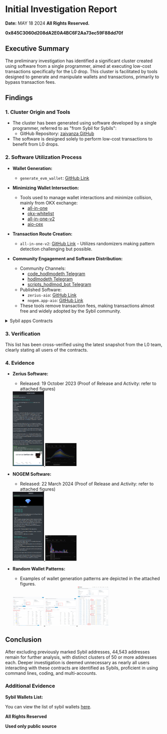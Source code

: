 # Initial Investigation Report

**Date:** MAY 18 2024 
**All Rights Reserved.**

**0x845C3060d208dA2E0A4BC6F2Aa73ec59F88dd70f**

## Executive Summary
The preliminary investigation has identified a significant cluster created using software from a single programmer, aimed at executing low-cost transactions specifically for the L0 drop. This cluster is facilitated by tools designed to generate and manipulate wallets and transactions, primarily to bypass transaction fees.

## Findings

### 1. Cluster Origin and Tools
- The cluster has been generated using software developed by a single programmer, referred to as "from Sybil for Sybils":
  - GitHub Repository: [zaivanza GitHub](https://github.com/zaivanza?tab=repositories)
- The software is designed solely to perform low-cost transactions to benefit from L0 drops.

### 2. Software Utilization Process
- **Wallet Generation:**
  - `generate_evm_wallet`: [GitHub Link](https://github.com/zaivanza/generate_evm_wallet)

- **Minimizing Wallet Intersection:**
  - Tools used to manage wallet interactions and minimize collision, mainly from OKX exchange:
    - [all-in-one](https://github.com/zaivanza/all-in-one)
    - [okx-whitelist](https://github.com/zaivanza/okx-whitelist)
    - [all-in-one-v2](https://github.com/zaivanza/all-in-one-v2)
    - [aio-cex](https://github.com/zaivanza/aio-cex)

- **Transaction Route Creation:**
  - `all-in-one-v2`: [GitHub Link](https://github.com/zaivanza/all-in-one-v2) - Utilizes randomizers making pattern detection challenging but possible.

- **Community Engagement and Software Distribution:**
  - Community Channels:
    - [code_hodlmodeth Telegram](https://t.me/code_hodlmodeth)
    - [hodlmodeth Telegram](https://t.me/hodlmodeth)
    - [scripts_hodlmod_bot Telegram](https://t.me/scripts_hodlmod_bot)
  - Published Software:
    - `zerius-aio`: [GitHub Link](https://github.com/zaivanza/zerius-aio)
    - `nogem.app-aio`: [GitHub Link](https://github.com/zaivanza/nogem.app-aio)
  - These tools remove transaction fees, making transactions almost free and widely adopted by the Sybil community.

<details>
  <summary>Sybil apps Contracts</summary>

NOGEM_CONTRACTS = {
    "nova": "0x7564b019e013d90302BdD6FB6C9763d5989bEd0c",
    "fantom": "0x076FC64046E50A78267563470A159B6AbDDe9192",
    "mantle": "0xE73c6F1B6F43142Ea545053DaAB6Fc2c514DfeAA",
    "gnosis": "0x612361f307751BE1B7B73cE6Af4d613754a64C2B",
    "tenet": "0x61b9aaFB29fE7391fa29c61d9cD5BcB9dE1e07C6",
    "telos": "0x92E5b93af8fB4eE8b1db0ac8dF85a6Bfa15651eE",
    "arbitrum": "0x96e1Bf9e743407B909A281210C58cE0990AacEd9",
    "celo": "0xEE9E828C04bA68c28eD7B29425380A2Ff8b5e3Ae",
    "beam": "0xa5A3C7719590F675552b3D257947AA2A5bfbC4db",
    "klaytn": "0x36c83bf151078404bf4927aef40c14fd862b88e4",
    "okx": "0xA194aa46612FEF6C3263986C02652e54b5Fd780c",
    "aurora": "0x01fC53d4C349704970D3Cb3B25505B9E4452AC42",
    "opbnb": "0xCcb4cA93560994b6F2760B99d8fCe6Aeddd9fc00",
    "core": "0x1f55dbaE710b9Ed5b1cBc8d4F5F4dfb6d966a2A2",
    "rari": "0x77DbDd3c9Ea256F7570ec754f2819f1b9cfA6185",
    "conflux": "0x36c83bf151078404bf4927aef40c14fd862b88e4",
    "zora": "0x1Ba667B038b8fAee90F1E41a84d79A9c8E0837fD",
    "horiz0n": "0xe4D8aBB420033F64289048184Bbd1Ae175E578F6",
    "optimism": "0x68217eAd11a77f559E29460a4665257a6A163877",
    "manta": "0xa2F3809254dD9Bd7E5c31e7E5D4b423a7d610BeD",
    "fuse": "0x1Ba667B038b8fAee90F1E41a84d79A9c8E0837fD",
    # "moonriver": "",
    # "moonbeam": "",
    "kava": "0xfa0aCcf6386942e7aC8Ab00Fc7C91f8b641AfA79",
    "polygon": "0xa6ce244C423Af2bCef522fc5Fbc1df28528Da2e0",
    "loot": "0x34EA96D233aFA4083eD7da9EA30893094af82F21",
    "bsc": "0xcd5cA2b4a23046f3c1c9c5ABFe9ED8737b77BFBd",
    "avalanche": "0xe25D5dCfA8Be6e7933A1335d1A23FB3A67f1a16A",
    "orderly": "0x59FBcA19b8d71FC264Bf2D97506e6a37E64AF510",
    "xpla": "0xfED33D64740122fB090352eAf7B497D092fC2A0f",
    "astar": "0x7D8083C47DE0CB33180e1B130F6de78a41AeBe75",
    "base": "0x8D5ba31f120157369ED4474338beA521109B1200",
    "metis": "0x13e541AD6987572B7A586b46Fb95b9f0fce78230",
    "viction": "0xFb7EF0BbD8bFB5f129F995FbC34F4D786cCC63CF",
    "zksync": "0xBEc36178ff53DEac60B741174057EA7587f35b03",
    "linea": "0xB77F101f3382d55d56B43b2bc6Cf86E3E0d2CDbd",
    "scroll": "0x6aa62615C117CEd068093D4c7BFf78289ceA945A",
    "blast": "0xFb7EF0BbD8bFB5f129F995FbC34F4D786cCC63CF",
    "mode": "0x92214B740B394894B38Ed80a1659eea862Ce89cd",
}

NOGEM_REFUEL_CONTRACTS = {
    "fantom": "0xa6ce244C423Af2bCef522fc5Fbc1df28528Da2e0",
    "mantle": "0x6D594b9FCb39E7E8942b431C0826BEeaE25bA39a",
    "gnosis": "0x92E5b93af8fB4eE8b1db0ac8dF85a6Bfa15651eE",
    "tenet": "0x711b03d666D4D0DbDa70aB52a269Ef8B0FfAb443",
    "telos": "0x0A7a3C0f088fdfBe92Fabdc5CB0279faC07CA553",
    "arbitrum": "0x663f02eb2d47f6993366fa61f8dfa27efbae85d4",
    "celo": "0xfa0accf6386942e7ac8ab00fc7c91f8b641afa79",
    "beam": "0xFb7EF0BbD8bFB5f129F995FbC34F4D786cCC63CF",
    "klaytn": "0x6d594b9fcb39e7e8942b431c0826beeae25ba39a",
    "okx": "0x5bF3487c5fE99907A9a0d7f32D05eB3B2B8a0143",
    "aurora": "0x6D594b9FCb39E7E8942b431C0826BEeaE25bA39a",
    "astar": "0xA991694fd6d9DA350cdFD6D3f9c8E125Ce5B3185",
    "opbnb": "0xCeeB6BF11C6160D7cA3F531ce49329Ee82bed6d7",
    "core": "0xe4D8aBB420033F64289048184Bbd1Ae175E578F6",
    "rari": "0x982Db01501C862eCC8f1C9BDF4A48d7742C822Fa",
    "conflux": "0x8c1943a30e5a0072903fdb90bf424bdb7095c80e",
    "zora": "0xAE3474976AB102077d399f360d695719fd2F1525",
    "horiz0n": "0xe4D8aBB420033F64289048184Bbd1Ae175E578F6",
    "optimism": "0x6d594b9fcb39e7e8942b431c0826beeae25ba39a",
    "manta": "0x5bF3487c5fE99907A9a0d7f32D05eB3B2B8a0143",
    "fuse": "0xE7Dba4c592114f821822a7e9eA490541C6121Abb",
    "moonriver": "0x7D8083C47DE0CB33180e1B130F6de78a41AeBe75",
    "kava": "0x2212291025d65D6cFe91De3f0e1a6cAd4dC4AE36",
    "polygon": "0xf705B54bAA04A6C3306BD5421A49f9F4DC27c4C4",
    "loot": "0xAc9319982Bf2E64e4C41146c912a35F237180375",
    "bsc": "0x9f865ccCbb885d3770b2786cEB5c727Eb31e47ed",
    "avalanche": "0x1Ad837f828be78C4CF90BCe5426d592f7e8c1a6f",
    "orderly": "0xd575825c903AAc4D04439600B6d0d22f0E3a9367",
    "xpla": "0x59FBcA19b8d71FC264Bf2D97506e6a37E64AF510",
    "linea": "0x2809702F7900748fd579bF7d2B44b17437110cc7",
    "base": "0xC2b7ED18184d3EAa08bD03418d2929D452dbd6Fa",
    "blast": "0xE73c6F1B6F43142Ea545053DaAB6Fc2c514DfeAA",
    "mode": "0x36c83bf151078404bf4927AeF40C14FD862B88e4",
    "scroll": "0x5c36F7A7090877B6c3EB2C554865f7F125B8f312",
} 

NOGEM_FILLER_CONTRACTS = {
    "arbitrum": "0x2212291025d65D6cFe91De3f0e1a6cAd4dC4AE36",
    "polygon": "0x2809702f7900748fd579bf7d2b44b17437110cc7",
    "bsc": "0xE7Dba4c592114f821822a7e9eA490541C6121Abb",
    "optimism": "0xE73c6F1B6F43142Ea545053DaAB6Fc2c514DfeAA",
    "fantom": "0x6D594b9FCb39E7E8942b431C0826BEeaE25bA39a",
    "core": "0xfb7ef0bbd8bfb5f129f995fbc34f4d786ccc63cf",
    "nova": "0xe4D8aBB420033F64289048184Bbd1Ae175E578F6",
    "mantle": "0xd8c12333aC7b6e24416F9175E242bD302f4dFd19",
    "avalanche": "0x9020Cb8D5516497F25e5Cd0877f563fe9Ed2daEa",
    "base": "0xFb7EF0BbD8bFB5f129F995FbC34F4D786cCC63CF",
    "linea": "0xE73c6F1B6F43142Ea545053DaAB6Fc2c514DfeAA",
    "scroll": "0x9cE5f55c5CF1EA63D1CB3ac4EfC7FBe07e83916B",
    "zora": "0xE73c6F1B6F43142Ea545053DaAB6Fc2c514DfeAA",
    "astar": "0xE73c6F1B6F43142Ea545053DaAB6Fc2c514DfeAA",
    "aurora": "0xfb7ef0bbd8bfb5f129f995fbc34f4d786ccc63cf",
    "celo": "0xA991694fd6d9DA350cdFD6D3f9c8E125Ce5B3185",
    "conflux": "0xfb7ef0bbd8bfb5f129f995fbc34f4d786ccc63cf",
    "fuse": "0xFb7EF0BbD8bFB5f129F995FbC34F4D786cCC63CF",
    "gnosis": "0xFb7EF0BbD8bFB5f129F995FbC34F4D786cCC63CF",
    # "harmony": "0x36c83bf151078404bf4927AeF40C14FD862B88e4",
    "kava": "0x5E4bca80c6af462DE4d7678c59B558873f0049d0",
    "klaytn": "0x5359a9a6351147Ba66a2C750c746743d73BdBeDD",
    "manta": "0xE73c6F1B6F43142Ea545053DaAB6Fc2c514DfeAA",
    "metis": "0xFb7EF0BbD8bFB5f129F995FbC34F4D786cCC63CF",
    # "moonbeam": "0x36c83bf151078404bf4927AeF40C14FD862B88e4",
    # "moonriver": "0xE73c6F1B6F43142Ea545053DaAB6Fc2c514DfeAA",
    "opbnb": "0xAc9319982Bf2E64e4C41146c912a35F237180375",
    # "polygon_zkevm": "0xE73c6F1B6F43142Ea545053DaAB6Fc2c514DfeAA",
    "telos": "0xE73c6F1B6F43142Ea545053DaAB6Fc2c514DfeAA",
    "tenet": "0xFb7EF0BbD8bFB5f129F995FbC34F4D786cCC63CF",
    "horizen": "0xE1ba542dBCB25351557F4Cc7dFa743877A38a1e0",
    "okx": "0xE73c6F1B6F43142Ea545053DaAB6Fc2c514DfeAA",
    "orderly": "0x36c83bf151078404bf4927AeF40C14FD862B88e4",
    "rari": "0x36c83bf151078404bf4927AeF40C14FD862B88e4",
    #"viction": "0x36c83bf151078404bf4927AeF40C14FD862B88e4",
    "xpla": "0xE73c6F1B6F43142Ea545053DaAB6Fc2c514DfeAA",
    #"loot": "0xE1ba542dBCB25351557F4Cc7dFa743877A38a1e0"
}


Zerius contracts
contracts = {
    'ethereum': '0x178608fFe2Cca5d36f3Fc6e69426c4D3A5A74A41', 
    'optimism': '0x178608fFe2Cca5d36f3Fc6e69426c4D3A5A74A41', 
    'bsc': '0x250c34D06857b9C0A036d44F86d2c1Abe514B3Da', 
    'polygon': '0x178608fFe2Cca5d36f3Fc6e69426c4D3A5A74A41', 
    'arbitrum': '0x250c34D06857b9C0A036d44F86d2c1Abe514B3Da', 
    'avalanche': '0x178608fFe2Cca5d36f3Fc6e69426c4D3A5A74A41', 
    'base': '0x178608fFe2Cca5d36f3Fc6e69426c4D3A5A74A41',
    'zora': '0x178608fFe2Cca5d36f3Fc6e69426c4D3A5A74A41',
    'scroll': '0xEB22C3e221080eAD305CAE5f37F0753970d973Cd',
    'zksync': '0x7dA50bD0fb3C2E868069d9271A2aeb7eD943c2D6',
    'linea': '0x5188368a92B49F30f4Cf9bEF64635bCf8459c7A7',
    'nova': '0x5188368a92B49F30f4Cf9bEF64635bCf8459c7A7',
    'metis': '0x5188368a92B49F30f4Cf9bEF64635bCf8459c7A7',
    'moonbeam': '0x4c5AeDA35d8F0F7b67d6EB547eAB1df75aA23Eaf',
    'polygon_zkevm': '0x4c5AeDA35d8F0F7b67d6EB547eAB1df75aA23Eaf',
    'core': '0x5188368a92B49F30f4Cf9bEF64635bCf8459c7A7',
    'celo': '0x4c5AeDA35d8F0F7b67d6EB547eAB1df75aA23Eaf',
    'harmony': '0x5188368a92B49F30f4Cf9bEF64635bCf8459c7A7',
    'canto': '0x5188368a92B49F30f4Cf9bEF64635bCf8459c7A7',
    'fantom': '0x5188368a92B49F30f4Cf9bEF64635bCf8459c7A7',
    'gnosis': '0x5188368a92B49F30f4Cf9bEF64635bCf8459c7A7',
    'mantle': '0x5188368a92B49F30f4Cf9bEF64635bCf8459c7A7',
}
REFUEL_CONTRACTS = {
    'optimism'      : '0x2076BDd52Af431ba0E5411b3dd9B5eeDa31BB9Eb',
    'bsc'           : '0x5B209E7c81DEaad0ffb8b76b696dBb4633A318CD',
    'arbitrum'      : '0x412aea168aDd34361aFEf6a2e3FC01928Fba1248',
    'polygon'       : '0x2ef766b59e4603250265EcC468cF38a6a00b84b3',
    'polygon_zkevm' : '0xBAf5C493a4c364cBD2CA83C355E75F0ff7042945',
    'zksync'        : '0xec8afef7afe586eb523c228b6baf3171b1f6dd95',
    'avalanche'     : '0x5B209E7c81DEaad0ffb8b76b696dBb4633A318CD',
    'gnosis'        : '0x1fe2c567169d39CCc5299727FfAC96362b2Ab90E',
    'fantom'        : '0xBFd3539e4e0b1B29e8b08d17f30F1291C837a18E',
    'nova'          : '0x3Fc5913D35105f338cEfcB3a7a0768c48E2Ade8E',
    'harmony'       : '0x5B209E7c81DEaad0ffb8b76b696dBb4633A318CD', # unavailable : need to convert it to a one-address
    'core'          : '0xB47D82aA70f839dC27a34573f135eD6dE6CED9A5',
    'celo'          : '0xFF21d5a3a8e3E8BA2576e967888Deea583ff02f8',
    'moonbeam'      : '0xb0bea3bB2d6EDDD2014952ABd744660bAeF9747d',
    'base'          : '0x9415AD63EdF2e0de7D8B9D8FeE4b939dd1e52F2C',
    'scroll'        : '0xB074f8D92b930D3415DA6bA80F6D38f69ee4B9cf',
    'zora'          : '0x1fe2c567169d39CCc5299727FfAC96362b2Ab90E',
    'linea'         : '0x5B209E7c81DEaad0ffb8b76b696dBb4633A318CD',
    'metis'         : '0x1b07F1f4F860e72c9367e718a30e38130114AD22',
    'mantle'        : '0x4F1C698e5cA32b28030E9d9F17C164F27aB5D866',
   }

</details>

### 3. Verification
This list has been cross-verified using the latest snapshot from the L0 team, clearly stating all users of the contracts.

### 4. Evidence
- **Zerius Software:**
  - Released: 19 October 2023 (Proof of Release and Activity: refer to attached figures)
  <a href="https://raw.githubusercontent.com/tiahrttric/lz/main/1.png" target="_blank">
      <img src="https://raw.githubusercontent.com/tiahrttric/lz/main/1.png" alt="1.png" style="width: 100px;"/>
  </a>
  <a href="https://raw.githubusercontent.com/tiahrttric/lz/main/2.png" target="_blank">
      <img src="https://raw.githubusercontent.com/tiahrttric/lz/main/2.png" alt="2.png" style="width: 100px;"/>
  </a>
  
- **NOGEM Software:**
  - Released: 22 March 2024 (Proof of Release and Activity: refer to attached figures)
  <a href="https://raw.githubusercontent.com/tiahrttric/lz/main/3.png" target="_blank">
      <img src="https://raw.githubusercontent.com/tiahrttric/lz/main/3.png" alt="3.png" style="width: 100px;"/>
  </a>
  <a href="https://raw.githubusercontent.com/tiahrttric/lz/main/4.png" target="_blank">
      <img src="https://raw.githubusercontent.com/tiahrttric/lz/main/4.png" alt="4.png" style="width: 100px;"/>
  </a>

- **Random Wallet Patterns:**
  - Examples of wallet generation patterns are depicted in the attached figures.
  <a href="https://raw.githubusercontent.com/tiahrttric/lz/main/5.png" target="_blank">
      <img src="https://raw.githubusercontent.com/tiahrttric/lz/main/5.png" alt="5.png" style="width: 100px;"/>
  </a>
  <a href="https://raw.githubusercontent.com/tiahrttric/lz/main/6.png" target="_blank">
      <img src="https://raw.githubusercontent.com/tiahrttric/lz/main/6.png" alt="6.png" style="width: 100px;"/>
  </a>
  <a href="https://raw.githubusercontent.com/tiahrttric/lz/main/7.png" target="_blank">
      <img src="https://raw.githubusercontent.com/tiahrttric/lz/main/7.png" alt="7.png" style="width: 100px;"/>
  </a>
  
## Conclusion
After excluding previously marked Sybil addresses, 44,543 addresses remain for further analysis, with distinct clusters of 50 or more addresses each. Deeper investigation is deemed unnecessary as nearly all users interacting with these contracts are identified as Sybils, proficient in using command lines, coding, and multi-accounts.

### Additional Evidence

**Sybil Wallets List:**

You can view the list of sybil wallets [here](https://raw.githubusercontent.com/tiahrttric/lz/main/sybil_wallets.txt).


**All Rights Reserved**

**Used only public source**
